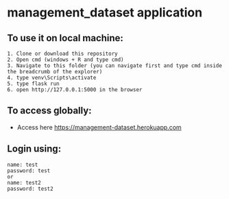 # management_dataset application

## To use it on local machine:
    1. Clone or download this repository
    2. Open cmd (windows + R and type cmd)
    3. Navigate to this folder (you can navigate first and type cmd inside the breadcrumb of the explorer)
    4. type venv\Scripts\activate
    5. type flask run
    6. open http://127.0.0.1:5000 in the browser
    
## To access globally:
   - Access here https://management-dataset.herokuapp.com

## Login using:
    name: test 
    password: test 
    or 
    name: test2
    password: test2
